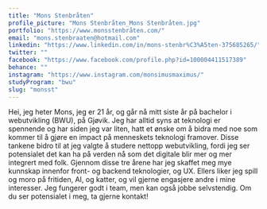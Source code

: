 ```yaml
---
title: "Mons Stenbråten"
profile_picture: "Mons Stenbråten_Mons Stenbråten.jpg"
portfolio: "https://www.monsstenbråten.com/"
email: "mons.stenbraaten@hotmail.com"
linkedin: "https://www.linkedin.com/in/mons-stenbr%C3%A5ten-375685265/"
twitter: ""
facebook: "https://www.facebook.com/profile.php?id=100004411517389"
behance: ""
instagram: "https://www.instagram.com/monsimusmaximus/"
studyProgram: "bwu"
slug: "monsst"
---
```


Hei, jeg heter Mons, jeg er 21 år, og går nå mitt siste år på bachelor i webutvikling (BWU), på Gjøvik. Jeg har alltid syns at teknologi er spennende og har siden jeg var liten, hatt et ønske om å bidra med noe som kommer til å gjøre en impact på menneskets teknologi framover. Disse tankene bidro til at jeg valgte å studere nettopp webutvikling, fordi jeg ser potensialet det kan ha på verden nå som det digitale blir mer og mer integrert med folk. Gjennom disse tre årene har jeg skaffet meg mye kunnskap innenfor front- og backend teknologier, og UX. Ellers liker jeg spill og moro på fritiden, AI, og katter, og vil gjerne engasjere andre i mine interesser. Jeg fungerer godt i team, men kan også jobbe selvstendig. Om du ser potensialet i meg, ta gjerne kontakt!
